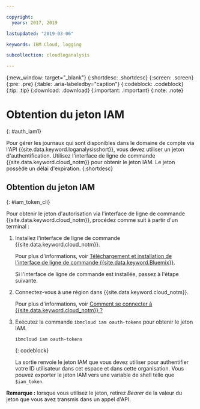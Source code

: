 ```yaml
---

copyright:
  years: 2017, 2019

lastupdated: "2019-03-06"

keywords: IBM Cloud, logging

subcollection: cloudloganalysis

---
```


{:new_window: target="_blank"}
{:shortdesc: .shortdesc}
{:screen: .screen}
{:pre: .pre}
{:table: .aria-labeledby="caption"}
{:codeblock: .codeblock}
{:tip: .tip}
{:download: .download}
{:important: .important}
{:note: .note}


# Obtention du jeton IAM
{: #auth_iam1}

Pour gérer les journaux qui sont disponibles dans le domaine de compte via l'API {{site.data.keyword.loganalysisshort}}, vous devez utiliser un jeton d'authentification. Utilisez l'interface de ligne de commande {{site.data.keyword.cloud_notm}} pour obtenir le jeton IAM. Le jeton possède un délai d'expiration. 
{:shortdesc}


## Obtention du jeton IAM
{: #iam_token_cli}

Pour obtenir le jeton d'autorisation via l'interface de ligne de commande {{site.data.keyword.cloud_notm}}, procédez comme suit à partir d'un terminal :

1. Installez l'interface de ligne de commande {{site.data.keyword.cloud_notm}}.

   Pour plus d'informations, voir [Téléchargement et installation de l'interface de ligne de commande {{site.data.keyword.Bluemix}}](/docs/cli?topic=cloud-cli-ibmcloud-cli#overview).
   
   Si l'interface de ligne de commande est installée, passez à l'étape suivante.
    
2. Connectez-vous à une région dans {{site.data.keyword.cloud_notm}}. 

    Pour plus d'informations, voir [Comment se connecter à {{site.data.keyword.cloud_notm}} ?](/docs/services/CloudLogAnalysis/qa?topic=cloudloganalysis-cli_qa#login)
	
3. Exécutez la commande `ibmcloud iam oauth-tokens` pour obtenir le jeton IAM.

    ```
	ibmcloud iam oauth-tokens
	```
	{: codeblock}
	
	La sortie renvoie le jeton IAM que vous devez utiliser pour authentifier votre ID utilisateur dans cet espace et dans cette organisation. Vous pouvez exporter le jeton IAM vers une variable de shell telle que `$iam_token`.



**Remarque :** lorsque vous utilisez le jeton, retirez *Bearer* de la valeur du jeton que vous avez transmis dans un appel d'API.

